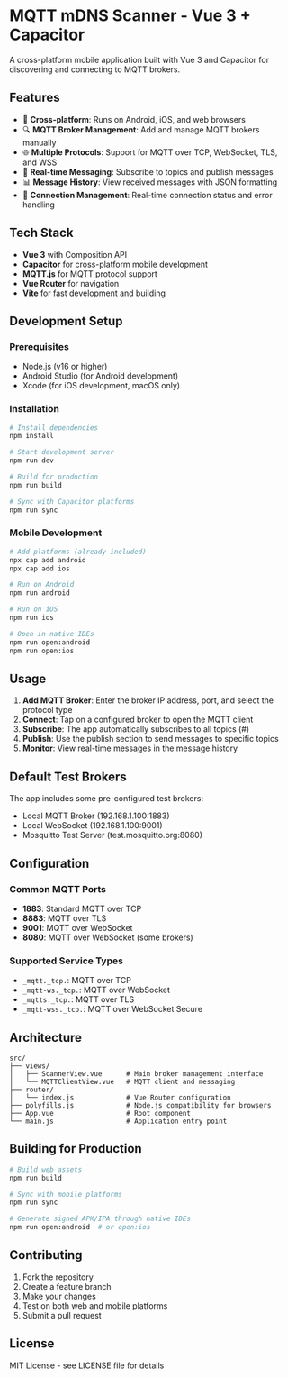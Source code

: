 # MQTT mDNS Scanner - Vue 3 + Capacitor

A cross-platform mobile application built with Vue 3 and Capacitor for discovering and connecting to MQTT brokers.

## Features

- 📱 **Cross-platform**: Runs on Android, iOS, and web browsers
- 🔍 **MQTT Broker Management**: Add and manage MQTT brokers manually
- 🌐 **Multiple Protocols**: Support for MQTT over TCP, WebSocket, TLS, and WSS
- 💬 **Real-time Messaging**: Subscribe to topics and publish messages
- 📊 **Message History**: View received messages with JSON formatting
- 🔧 **Connection Management**: Real-time connection status and error handling

## Tech Stack

- **Vue 3** with Composition API
- **Capacitor** for cross-platform mobile development
- **MQTT.js** for MQTT protocol support
- **Vue Router** for navigation
- **Vite** for fast development and building

## Development Setup

### Prerequisites

- Node.js (v16 or higher)
- Android Studio (for Android development)
- Xcode (for iOS development, macOS only)

### Installation

```bash
# Install dependencies
npm install

# Start development server
npm run dev

# Build for production
npm run build

# Sync with Capacitor platforms
npm run sync
```

### Mobile Development

```bash
# Add platforms (already included)
npx cap add android
npx cap add ios

# Run on Android
npm run android

# Run on iOS
npm run ios

# Open in native IDEs
npm run open:android
npm run open:ios
```

## Usage

1. **Add MQTT Broker**: Enter the broker IP address, port, and select the protocol type
2. **Connect**: Tap on a configured broker to open the MQTT client
3. **Subscribe**: The app automatically subscribes to all topics (#)
4. **Publish**: Use the publish section to send messages to specific topics
5. **Monitor**: View real-time messages in the message history

## Default Test Brokers

The app includes some pre-configured test brokers:
- Local MQTT Broker (192.168.1.100:1883)
- Local WebSocket (192.168.1.100:9001)
- Mosquitto Test Server (test.mosquitto.org:8080)

## Configuration

### Common MQTT Ports
- **1883**: Standard MQTT over TCP
- **8883**: MQTT over TLS
- **9001**: MQTT over WebSocket
- **8080**: MQTT over WebSocket (some brokers)

### Supported Service Types
- `_mqtt._tcp.`: MQTT over TCP
- `_mqtt-ws._tcp.`: MQTT over WebSocket
- `_mqtts._tcp.`: MQTT over TLS
- `_mqtt-wss._tcp.`: MQTT over WebSocket Secure

## Architecture

```
src/
├── views/
│   ├── ScannerView.vue      # Main broker management interface
│   └── MQTTClientView.vue   # MQTT client and messaging
├── router/
│   └── index.js             # Vue Router configuration
├── polyfills.js             # Node.js compatibility for browsers
├── App.vue                  # Root component
└── main.js                  # Application entry point
```

## Building for Production

```bash
# Build web assets
npm run build

# Sync with mobile platforms
npm run sync

# Generate signed APK/IPA through native IDEs
npm run open:android  # or open:ios
```

## Contributing

1. Fork the repository
2. Create a feature branch
3. Make your changes
4. Test on both web and mobile platforms
5. Submit a pull request

## License

MIT License - see LICENSE file for details

